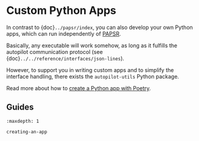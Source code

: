 <!--
SPDX-FileCopyrightText: 2024 grow platform GmbH

SPDX-License-Identifier: MIT
-->

# Custom Python Apps

In contrast to {doc}`../papsr/index`, you can also develop your own Python apps, which
can run independently of [PAPSR](../papsr/index).

Basically, any executable will work somehow, as long as it fulfills the
autopilot communication protocol (see {doc}`../../reference/interfaces/json-lines`).

However, to support you in writing custom apps and to simplify the interface
handling, there exists the `autopilot-utils` Python package.

Read more about how to [create a Python app with Poetry](./creating-an-app).

## Guides

```{toctree}
:maxdepth: 1

creating-an-app
```
